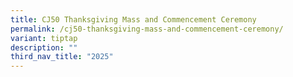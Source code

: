 ```yaml
---
title: CJ50 Thanksgiving Mass and Commencement Ceremony
permalink: /cj50-thanksgiving-mass-and-commencement-ceremony/
variant: tiptap
description: ""
third_nav_title: "2025"
---
```

